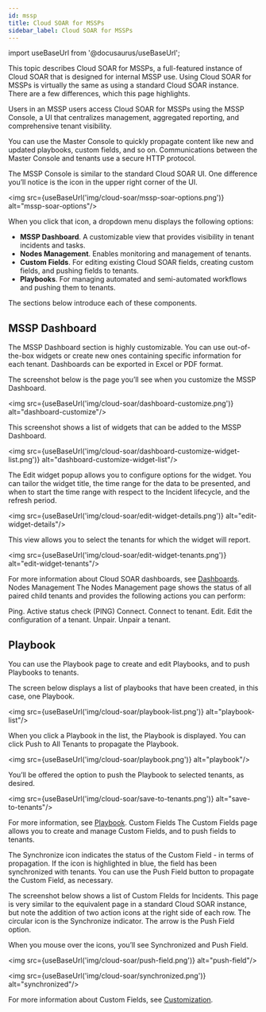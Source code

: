 ```yaml
---
id: mssp
title: Cloud SOAR for MSSPs
sidebar_label: Cloud SOAR for MSSPs
---
```


<head>
  <meta name="robots" content="noindex" />
</head>

import useBaseUrl from '@docusaurus/useBaseUrl';



This topic describes Cloud SOAR for MSSPs, a full-featured instance of Cloud SOAR that is designed for internal MSSP use. Using Cloud SOAR for MSSPs is virtually the same as using a standard Cloud SOAR instance. There are a few differences, which this page highlights. 




Users in an MSSP users access Cloud SOAR for MSSPs using the MSSP Console, a UI that centralizes management, aggregated reporting, and comprehensive tenant visibility.

You can use the Master Console to quickly propagate content like new and updated playbooks, custom fields, and so on. Communications between the Master Console and tenants use a secure HTTP protocol.

The MSSP Console is similar to the standard Cloud SOAR UI. One difference you’ll notice is the icon in the upper right corner of the UI. 

<img src={useBaseUrl('img/cloud-soar/mssp-soar-options.png')} alt="mssp-soar-options"/>


When you click that icon, a dropdown menu displays the following options:

* **MSSP Dashboard**. A customizable view that provides visibility in tenant incidents and tasks.
* **Nodes Management**. Enables monitoring and management of tenants.
* **Custom Fields**. For editing existing Cloud SOAR fields, creating custom fields, and pushing fields to tenants.
* **Playbooks**. For managing automated and semi-automated workflows and pushing them to tenants.

The sections below introduce each of these components.

## MSSP Dashboard

The MSSP Dashboard section is highly customizable. You can use out-of-the-box widgets or create new ones containing specific information for each tenant. Dashboards can be exported in Excel or PDF format.

The screenshot below is the page you’ll see when you customize the MSSP Dashboard.

<img src={useBaseUrl('img/cloud-soar/dashboard-customize.png')} alt="dashboard-customize"/>


This screenshot shows a list of widgets that can be added to the MSSP Dashboard.

<img src={useBaseUrl('img/cloud-soar/dashboard-customize-widget-list.png')} alt="dashboard-customize-widget-list"/>


The Edit widget popup allows you to configure options for the widget. You can tailor the widget title, the time range for the data to be presented, and when to start the time range with respect to the Incident lifecycle, and the refresh period.

<img src={useBaseUrl('img/cloud-soar/edit-widget-details.png')} alt="edit-widget-details"/>


This view allows you to select the tenants for which the widget will report.
 
<img src={useBaseUrl('img/cloud-soar/edit-widget-tenants.png')} alt="edit-widget-tenants"/>


For more information about Cloud SOAR dashboards, see [Dashboards](/docs/cloud-soar/main-menu.md#dashboards). 
Nodes Management
The Nodes Management page shows the status of all paired child tenants and provides the following actions you can perform:

Ping. Active status check (PING)
Connect. Connect to tenant. 
Edit. Edit the configuration of a tenant.
Unpair. Unpair a tenant.

## Playbook
You can use the Playbook page to create and edit Playbooks, and to push Playbooks to tenants.

The screen below displays a list of playbooks that have been created, in this case, one Playbook.

<img src={useBaseUrl('img/cloud-soar/playbook-list.png')} alt="playbook-list"/>



When you click a Playbook in the list, the Playbook is displayed. You can click Push to All Tenants to propagate the Playbook. 

<img src={useBaseUrl('img/cloud-soar/playbook.png')} alt="playbook"/>



You’ll be offered the option to push the Playbook to selected tenants, as desired. 

<img src={useBaseUrl('img/cloud-soar/save-to-tenants.png')} alt="save-to-tenants"/>



For more information, see [Playbook](/docs/cloud-soar/global-functions-menu.md#playbook). 
Custom Fields
The Custom Fields page allows you to create and manage Custom Fields, and to push fields to tenants. 

The Synchronize icon indicates the status of the Custom Field - in terms of propagation. If the icon is highlighted in blue, the field has been synchronized with tenants. You can use the Push Field button to propagate the Custom Field, as necessary.  

The screenshot below shows a list of Custom FIelds for Incidents. This page is very similar to the equivalent page in a standard Cloud SOAR instance, but note the addition of two action icons at the right side of each row. The circular icon is the Synchronize indicator. The arrow is the Push Field option.



When you mouse over the icons, you’ll see Synchronized and Push Field.

<img src={useBaseUrl('img/cloud-soar/push-field.png')} alt="push-field"/>


<img src={useBaseUrl('img/cloud-soar/synchronized.png')} alt="synchronized"/>



For more information about Custom Fields, see [Customization](/docs/cloud-soar/global-functions-menu.md#customization).




